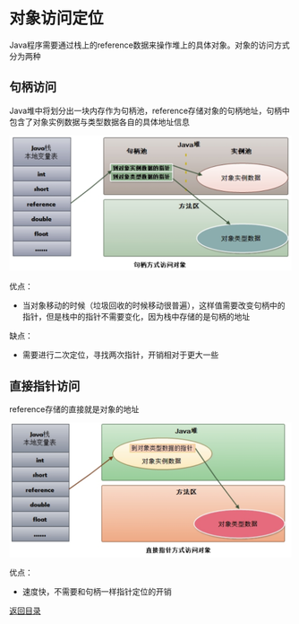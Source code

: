 # 对象访问定位
Java程序需要通过栈上的reference数据来操作堆上的具体对象。对象的访问方式分为两种

## 句柄访问
Java堆中将划分出一块内存作为句柄池，reference存储对象的句柄地址，句柄中包含了对象实例数据与类型数据各自的具体地址信息

![](./img/object_access_location_1.png)

优点：
* 当对象移动的时候（垃圾回收的时候移动很普遍），这样值需要改变句柄中的指针，但是栈中的指针不需要变化，因为栈中存储的是句柄的地址

缺点：
* 需要进行二次定位，寻找两次指针，开销相对于更大一些

## 直接指针访问
reference存储的直接就是对象的地址

![](./img/object_access_location_2.png)

优点：
* 速度快，不需要和句柄一样指针定位的开销

[返回目录](../CONTENTS.md)